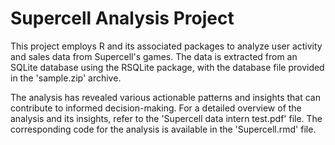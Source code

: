 # Supercell Analysis Project

This project employs R and its associated packages to analyze user activity and sales data from Supercell's games. The data is extracted from an SQLite database using the RSQLite package, with the database file provided in the 'sample.zip' archive.

The analysis has revealed various actionable patterns and insights that can contribute to informed decision-making. For a detailed overview of the analysis and its insights, refer to the 'Supercell data intern test.pdf' file. The corresponding code for the analysis is available in the 'Supercell.rmd' file.
